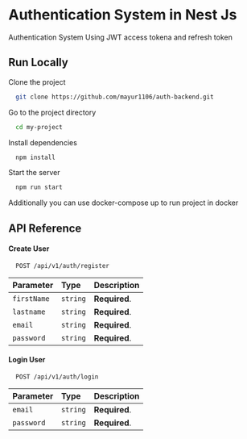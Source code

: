
# Authentication System in Nest Js 

Authentication System Using JWT access tokena and refresh token



## Run Locally

Clone the project

```bash
  git clone https://github.com/mayur1106/auth-backend.git
```

Go to the project directory

```bash
  cd my-project
```

Install dependencies

```bash
  npm install
```

Start the server

```bash
  npm run start
```
Additionally you can use docker-compose up to run project in docker


## API Reference

#### Create User

```http
  POST /api/v1/auth/register
```

| Parameter | Type     | Description                |
| :-------- | :------- | :------------------------- |
| `firstName` | `string` | **Required**. 
|`lastname` | `string` | **Required**.
|`email`    | `string` | **Required**.
|`password` | `string` | **Required**.

#### Login User

```http
  POST /api/v1/auth/login
```

| Parameter | Type     | Description                       |
| :-------- | :------- | :-------------------------------- |
| `email`      | `string` | **Required**.|
|`password`| `string` | **Required**.



